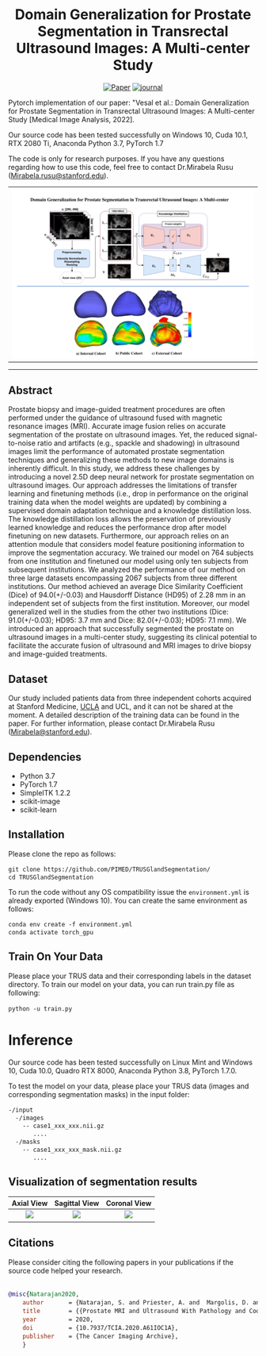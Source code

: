 
<div align="center">
 
# Domain Generalization for Prostate Segmentation in Transrectal Ultrasound Images: A Multi-center Study

[![Paper](https://img.shields.io/badge/arXiv-2011.11390-brightgreen)]()
[![journal](https://img.shields.io/badge/Journal-Medical%20Image%20Analysis-red)]()

</div>
Pytorch implementation of our paper: "Vesal et al.: Domain Generalization for Prostate Segmentation in Transrectal Ultrasound Images: A Multi-center Study [Medical Image Analysis, 2022].

Our source code has been tested successfully on Windows 10, Cuda 10.1, RTX 2080 Ti, Anaconda Python 3.7, PyTorch 1.7

The code is only for research purposes. If you have any questions regarding how to use this code, feel free to contact Dr.Mirabela Rusu (Mirabela.rusu@stanford.edu).

<table align="center" border=0><tr><td align="center" width="9999">
<img src="images/graphical_figure.png" align="center" width="800" alt="Project icon">

</td></tr></table>

---
## Abstract
Prostate biopsy and image-guided treatment procedures are often performed under the guidance of ultrasound fused with magnetic resonance images (MRI). Accurate image fusion relies on accurate segmentation of the prostate on ultrasound images. Yet, the reduced signal-to-noise ratio and artifacts (e.g., spackle and shadowing) in ultrasound images limit the performance of automated prostate segmentation techniques and generalizing these methods to new image domains is inherently difficult. In this study, we address these challenges by introducing a novel 2.5D deep neural network for prostate segmentation on ultrasound images. Our approach addresses the limitations of transfer learning and finetuning methods (i.e., drop in performance on the original training data when the model weights are updated) by combining a supervised domain adaptation technique and a knowledge distillation loss. The knowledge distillation loss allows the preservation of previously learned knowledge and reduces the performance drop after model finetuning on new datasets. Furthermore, our approach relies on an attention module that considers model feature positioning information to improve the segmentation accuracy. We trained our model on 764 subjects from one institution and finetuned our model using only ten subjects from subsequent institutions. We analyzed the performance of our method on three large datasets encompassing  2067 subjects from three different institutions.
Our method achieved an average Dice Similarity Coefficient (Dice) of 94.0(+/-0.03) and Hausdorff Distance (HD95) of 2.28 mm in an independent set of subjects from the first institution. Moreover, our model generalized well in the studies from the other two institutions (Dice: 91.0(+/-0.03); HD95: 3.7 mm and Dice: 82.0(+/-0.03); HD95: 7.1 mm). We introduced an approach that successfully segmented the prostate on ultrasound images in a multi-center study, suggesting its clinical potential to facilitate the accurate fusion of ultrasound and MRI images to drive biopsy and image-guided treatments.

## Dataset
Our study included patients data from three independent cohorts acquired at Stanford Medicine, [UCLA](https://wiki.cancerimagingarchive.net/pages/viewpage.action?pageId=68550661) and UCL, and it can not be shared at the moment. A detailed description of the training data can be found in the paper. For further information, please contact Dr.Mirabela Rusu ([Mirabela@stanford.edu](Mirabela@stanford.edu)).


## Dependencies
- Python 3.7
- PyTorch 1.7
- SimpleITK 1.2.2
- scikit-image
- scikit-learn

## Installation
 Please clone the repo as follows:
 
 ```
 git clone https://github.com/PIMED/TRUSGlandSegmentation/
 cd TRUSGlandSegmentation
```
To run the code without any OS compatibility issue the `environment.yml` is already exported (Windows 10). You can create the same environment as follows:
 ```
conda env create -f environment.yml
conda activate torch_gpu
```


## Train On Your Data
Please place your TRUS data and their corresponding labels in the dataset directory. To train our model on your data, you can run train.py file as following:
 
 ```python -u train.py```
 
 
# Inference
Our source code has been tested successfully on Linux Mint and Windows 10, Cuda 10.0, Quadro RTX 8000, Anaconda Python 3.8, PyTorch 1.7.0.

To test the model on your data, please place your TRUS data (images and corresponding segmentation masks) in the input folder:
```
-/input
  -/images
    -- case1_xxx_xxx.nii.gz
       ....
  -/masks
    -- case1_xxx_xxx_mask.nii.gz
       ....
``` 

## Visualization of segmentation results

Axial View                 |  Sagittal View            | Coronal View             |
:-------------------------:|:-------------------------:|:-------------------------:
![](https://github.com/sulaimanvesal/TRUSGlandSeg/blob/main/images/Axial.gif)   |  ![](https://github.com/sulaimanvesal/TRUSGlandSeg/blob/main/images/Sagittal.gif)|  ![](https://github.com/sulaimanvesal/TRUSGlandSeg/blob/main/images/Coronal.gif)

 
 ## Citations
Please consider citing the following papers in your publications if the source code helped your research.
```bibtex

@misc{Natarajan2020,
    author       = {Natarajan, S. and Priester, A. and  Margolis, D. and Huang, J. and Marks, L. },
    title        = {{Prostate MRI and Ultrasound With Pathology and Coordinates of Tracked Biopsy (Prostate-MRI-US-Biopsy)}},
    year         = 2020,
    doi          = {10.7937/TCIA.2020.A61IOC1A},
    publisher    = {The Cancer Imaging Archive},
    }
    
```
